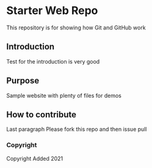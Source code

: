 # Starter Web Repo

This repository is for showing how Git and GitHub work

## Introduction

Test for the introduction is very good

## Purpose

Sample website with plenty of files for demos

## How to contribute

Last paragraph
Please fork  this repo and then issue pull

### Copyright
Copyright Added 2021
